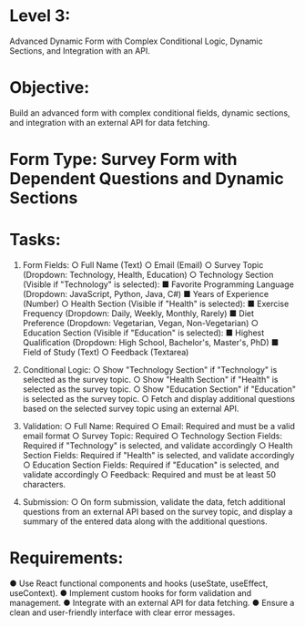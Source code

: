 # Level 3: 
Advanced Dynamic Form with Complex Conditional Logic, Dynamic Sections, and Integration with an API.

# Objective: 
Build an advanced form with complex conditional fields, dynamic sections, and integration with an external API for data fetching.

# Form Type: Survey Form with Dependent Questions and Dynamic Sections

# Tasks:
1. Form Fields:
○ Full Name (Text)
○ Email (Email)
○ Survey Topic (Dropdown: Technology, Health, Education)
○ Technology Section (Visible if "Technology" is selected):
■ Favorite Programming Language (Dropdown: JavaScript, Python,
Java, C#)
■ Years of Experience (Number)
○ Health Section (Visible if "Health" is selected):
■ Exercise Frequency (Dropdown: Daily, Weekly, Monthly, Rarely)
■ Diet Preference (Dropdown: Vegetarian, Vegan, Non-Vegetarian)
○ Education Section (Visible if "Education" is selected):
■ Highest Qualification (Dropdown: High School, Bachelor's, Master's,
PhD)
■ Field of Study (Text)
○ Feedback (Textarea)

2. Conditional Logic:
○ Show "Technology Section" if "Technology" is selected as the survey topic.
○ Show "Health Section" if "Health" is selected as the survey topic.
○ Show "Education Section" if "Education" is selected as the survey topic.
○ Fetch and display additional questions based on the selected survey topic
using an external API.

3. Validation:
○ Full Name: Required
○ Email: Required and must be a valid email format
○ Survey Topic: Required
○ Technology Section Fields: Required if "Technology" is selected, and
validate accordingly
○ Health Section Fields: Required if "Health" is selected, and validate
accordingly
○ Education Section Fields: Required if "Education" is selected, and validate
accordingly
○ Feedback: Required and must be at least 50 characters.

4. Submission:
○ On form submission, validate the data, fetch additional questions from an
external API based on the survey topic, and display a summary of the
entered data along with the additional questions.

# Requirements:
● Use React functional components and hooks (useState, useEffect, useContext).
● Implement custom hooks for form validation and management.
● Integrate with an external API for data fetching.
● Ensure a clean and user-friendly interface with clear error messages.
 